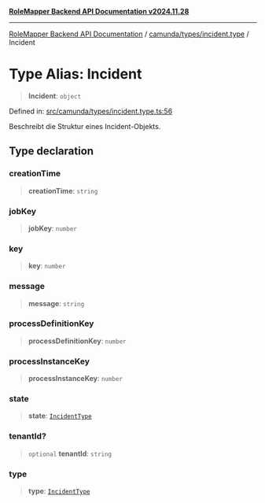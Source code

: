 [**RoleMapper Backend API Documentation v2024.11.28**](../../../../README.md)

***

[RoleMapper Backend API Documentation](../../../../modules.md) / [camunda/types/incident.type](../README.md) / Incident

# Type Alias: Incident

> **Incident**: `object`

Defined in: [src/camunda/types/incident.type.ts:56](https://github.com/FlowCraft-AG/RoleMapper/blob/c56690d4fd1bda4e01111a8d104f8e1bd628a5f5/backend/src/camunda/types/incident.type.ts#L56)

Beschreibt die Struktur eines Incident-Objekts.

## Type declaration

### creationTime

> **creationTime**: `string`

### jobKey

> **jobKey**: `number`

### key

> **key**: `number`

### message

> **message**: `string`

### processDefinitionKey

> **processDefinitionKey**: `number`

### processInstanceKey

> **processInstanceKey**: `number`

### state

> **state**: [`IncidentType`](IncidentType.md)

### tenantId?

> `optional` **tenantId**: `string`

### type

> **type**: [`IncidentType`](IncidentType.md)
